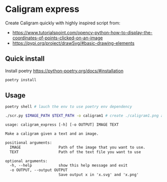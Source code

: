 # Caligram express

Create Caligram quickly with highly inspired script from:

- <https://www.tutorialspoint.com/opencv-python-how-to-display-the-coordinates-of-points-clicked-on-an-image>
- <https://pypi.org/project/drawSvg/#basic-drawing-elements>

## Quick install

Install poetry <https://python-poetry.org/docs/#installation>

```sh
poetry install
```

## Usage

```sh
poetry shell # lauch the env to use poetry env dependency

./scr.py $IMAGE_PATH $TEXT_PATH -o caligram1 # create ./caligram1.png and ./caligram1.svg
```

```txt
usage: caligram_express [-h] [-o OUTPUT] IMAGE TEXT

Make a caligram given a text and an image.

positional arguments:
  IMAGE                 Path of the image that you want to use.
  TEXT                  Path of the text file you want to use

optional arguments:
  -h, --help            show this help message and exit
  -o OUTPUT, --output OUTPUT
                        Save output x in 'x.svg' and 'x.png'
```

